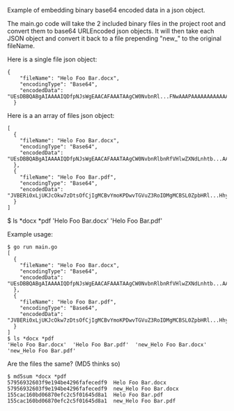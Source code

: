 Example of embedding binary base64 encoded data in a json object.

The main.go code will take the 2 included binary files in the project root and convert them to base64 URLEncoded json objects.  It will then take each JSON object and convert it back to a file prepending "new_" to the original fileName.

Here is a single file json object:
```
{
    "fileName": "Helo Foo Bar.docx",
    "encodingType": "Base64",
    "encodedData": "UEsDBBQABgAIAAAAIQDfpNJsWgEAACAFAAATAAgCW0NvbnRl...FNwAAAPAAAAAAAAAAAAAAAAADgfAAB3b3JkL3N0eWxlcy54bWxQSwUGAAAAAAsACwDBAgAAjyoAAAAA"
  }
  ```

Here is a an array of files json object:
```
[
  {
    "fileName": "Helo Foo Bar.docx",
    "encodingType": "Base64",
    "encodedData": "UEsDBBQABgAIAAAAIQDfpNJsWgEAACAFAAATAAgCW0NvbnRlbnRfVHlwZXNdLnhtb...AAADgfAAB3b3JkL3N0eWxlcy54bWxQSwUGAAAAAAsACwDBAgAAjyoAAAAA"
  },
  {
    "fileName": "Helo Foo Bar.pdf",
    "encodingType": "Base64",
    "encodedData": "JVBERi0xLjUKJcOkw7zDtsOfCjIgMCBvYmoKPDwvTGVuZ3RoIDMgMCBSL0ZpbHRl...HhyZWYKODYyNwolJUVPRgo="
  }
]
```
$ ls *docx *pdf
'Helo Foo Bar.docx'  'Helo Foo Bar.pdf'

Example usage:
```
$ go run main.go
[
  {
    "fileName": "Helo Foo Bar.docx",
    "encodingType": "Base64",
    "encodedData": "UEsDBBQABgAIAAAAIQDfpNJsWgEAACAFAAATAAgCW0NvbnRlbnRfVHlwZXNdLnhtb...AAADgfAAB3b3JkL3N0eWxlcy54bWxQSwUGAAAAAAsACwDBAgAAjyoAAAAA"
  },
  {
    "fileName": "Helo Foo Bar.pdf",
    "encodingType": "Base64",
    "encodedData": "JVBERi0xLjUKJcOkw7zDtsOfCjIgMCBvYmoKPDwvTGVuZ3RoIDMgMCBSL0ZpbHRl...HhyZWYKODYyNwolJUVPRgo="
  }
]
$ ls *docx *pdf
'Helo Foo Bar.docx'  'Helo Foo Bar.pdf'  'new_Helo Foo Bar.docx'  'new_Helo Foo Bar.pdf'
```

Are the files the same? (MD5 thinks so)
```
$ md5sum *docx *pdf
57956932603f9e194be4296fafecedf9  Helo Foo Bar.docx
57956932603f9e194be4296fafecedf9  new_Helo Foo Bar.docx
155cac160bd06870efc2c5f01645d8a1  Helo Foo Bar.pdf
155cac160bd06870efc2c5f01645d8a1  new_Helo Foo Bar.pdf
```
